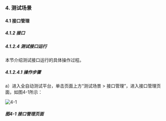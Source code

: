 ### 4. 测试场景

#### 4.1 接口管理

##### 4.1.2 接口

##### 4.1.2.4 测试接口运行

本节介绍测试接口运行的具体操作过程。

##### 4.1.2.4.1 操作步骤

a）进入全自动测试平台，单击页面上方“测试场景 > 接口管理”，进入接口管理页面，如图4-1所示：

![4-1](https://www.feisuanyz.com/fstest/cscj/jkgl/6.png)

##### 图4-1 接口管理页面
